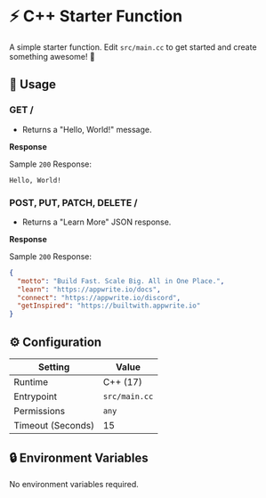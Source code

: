 # ⚡ C++ Starter Function

A simple starter function. Edit `src/main.cc` to get started and create something awesome! 🚀

## 🧰 Usage

### GET /

- Returns a "Hello, World!" message.

**Response**

Sample `200` Response:

```text
Hello, World!
```

### POST, PUT, PATCH, DELETE /

- Returns a "Learn More" JSON response.

**Response**

Sample `200` Response:

```json
{
  "motto": "Build Fast. Scale Big. All in One Place.",
  "learn": "https://appwrite.io/docs",
  "connect": "https://appwrite.io/discord",
  "getInspired": "https://builtwith.appwrite.io"
}
```

## ⚙️ Configuration

| Setting           | Value              |
|-------------------|--------------------|
| Runtime           | C++ (17)           |
| Entrypoint        | `src/main.cc`      |
| Permissions       | `any`              |
| Timeout (Seconds) | 15                 |

## 🔒 Environment Variables

No environment variables required.
